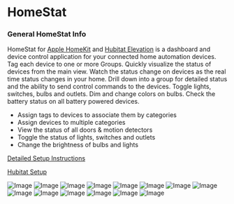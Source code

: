 # HomeStat
### General HomeStat Info
HomeStat for [Apple HomeKit](https://www.apple.com/ios/home/) and [Hubitat Elevation](https://hubitat.com) is a dashboard and device control application for your connected home automation devices. Tag each device to one or more Groups. Quickly visualize the status of devices from the main view. Watch the status change on devices as the real time status changes in your home. Drill down into a group for detailed status and the ability to send control commands to the devices. Toggle lights, switches, bulbs and outlets. Dim and change colors on bulbs. Check the battery status on all battery powered devices.
* Assign tags to devices to associate them by categories
* Assign devices to multiple categories
* View the status of all doors & motion detectors
* Toggle the status of lights, switches and outlets
* Change the brightness of bulbs and lights

[Detailed Setup Instructions](https://smurphy-git.github.io/HomeStat/detailedSetup)

[Hubitat Setup](https://smurphy-git.github.io/HomeStat/Hubitat)

![Image](screenShots/IMG_0151.PNG)
![Image](screenShots/IMG_0152.PNG)
![Image](screenShots/IMG_0153.PNG)
![Image](screenShots/IMG_0175.PNG)
![Image](screenShots/IMG_0176.PNG)
![Image](screenShots/IMG_0154.PNG)
![Image](screenShots/IMG_0155.PNG)
![Image](screenShots/IMG_0156.PNG)
![Image](screenShots/IMG_0157.PNG)
![Image](screenShots/IMG_0158.PNG)
![Image](screenShots/IMG_0159.PNG)
![Image](screenShots/IMG_0160.PNG)
![Image](screenShots/IMG_0161.PNG)
![Image](screenShots/IMG_0162.PNG)

